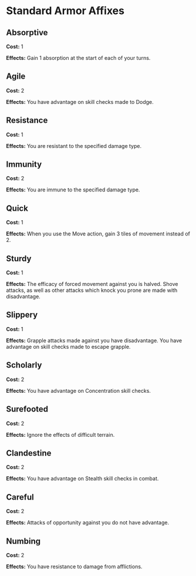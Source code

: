 # Standard Armor Affixes

## Absorptive

**Cost:** 1

**Effects:** Gain 1 absorption at the start of each of your turns.

## Agile

**Cost:** 2

**Effects:** You have advantage on skill checks made to Dodge.

## Resistance

**Cost:** 1

**Effects:** You are resistant to the specified damage type.

## Immunity

**Cost:** 2

**Effects:** You are immune to the specified damage type.

## Quick

**Cost:** 1

**Effects:** When you use the Move action, gain 3 tiles of movement instead of 2.

## Sturdy

**Cost:** 1

**Effects:** The efficacy of forced movement against you is halved. Shove attacks, as well as other attacks which knock you prone are made with disadvantage.

## Slippery

**Cost:** 1

**Effects:** Grapple attacks made against you have disadvantage. You have advantage on skill checks made to escape grapple.

## Scholarly

**Cost:** 2

**Effects:** You have advantage on Concentration skill checks.

## Surefooted

**Cost:** 2

**Effects:** Ignore the effects of difficult terrain.

## Clandestine

**Cost:** 2

**Effects:** You have advantage on Stealth skill checks in combat.

## Careful

**Cost:** 2

**Effects:** Attacks of opportunity against you do not have advantage.

## Numbing

**Cost:** 2

**Effects:** You have resistance to damage from afflictions.
